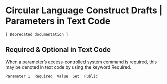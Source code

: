 ﻿Circular Language Construct Drafts | Parameters in Text Code
============================================================

`[ Deprecated documentation ]`

Required & Optional in Text Code
--------------------------------

When a parameter’s access-controlled system command is required, this may be denoted in text code by using the keyword Required.

```
Parameter 1  Required  Value  Set  Public
```